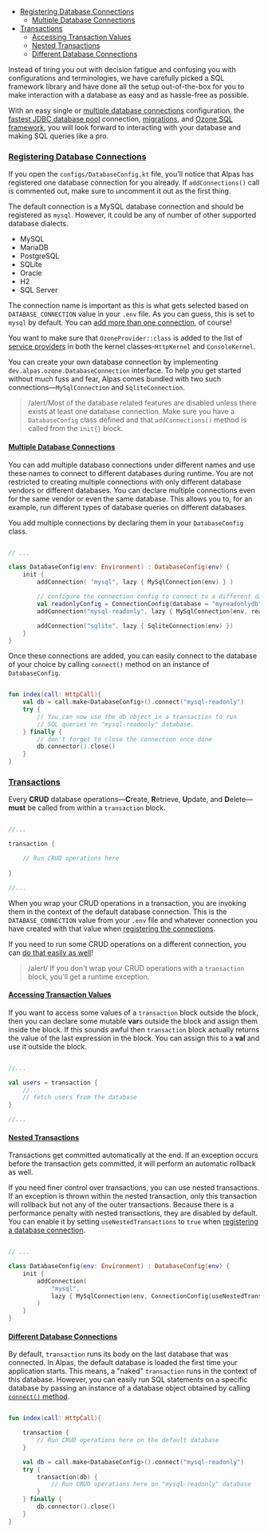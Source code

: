 - [Registering Database Connections](#registering-database-connections)
    - [Multiple Database Connections](#multiple-database-connections)
- [Transactions](#transactions)
    - [Accessing Transaction Values](#accessing-transcation-values)
    - [Nested Transactions](#nested-transaction)
    - [Different Database Connections](#different-database-connections)
    
Instead of tiring you out with decision fatigue and confusing you with configurations and terminologies,
we have carefully picked a SQL framework library and have done all the setup out-of-the-box for you
to make interaction with a database as easy and as hassle-free as possible.

With an easy single or [multiple database connections](#multiple-database-connections) configuration, the
[fastest JDBC database pool](https://github.com/brettwooldridge/HikariCP#jmh-benchmarks-checkered_flag)
connection, [migrations](/docs/migrations), and [Ozone SQL framework](/docs/ozone), you will look
forward to interacting with your database and making SQL queries like a pro.

<a name="registering-database-connections"></a>
### [Registering Database Connections](#registering-database-connections)

If you open the `configs/DatabaseConfig.kt` file, you'll notice that Alpas has registered one database connection
for you already. If `addConnections()` call is commented out, make sure to uncomment it out as the first thing.

The default connection is a MySQL database connection and should be registered as `mysql`.
However, it could be any of number of other supported database dialects.

<div class="sublist">

- MySQL
- MariaDB
- PostgreSQL
- SQLite
- Oracle
- H2
- SQL Server

</div>

The connection name is important as this is what gets selected based on `DATABASE_CONNECTION` value
in your `.env` file. As you can guess, this is set to `mysql` by default. You can
[add more than one connection](#multiple-database-connections), of course!

You want to make sure that `OzoneProvider::class` is added to the list of
[service providers](/docs/service-providers#registering) in both
the kernel classes-`HttpKernel` and `ConsoleKernel`.

You can create your own database connection by implementing `dev.alpas.ozone.DatabaseConnection` interface.
To help you get started without much fuss and fear, Alpas comes bundled with two such
connections—`MySqlConnection` and `SqliteConnection`.

>/alert/<span>Most of the database related features are disabled unless there exists at least
>one database connection. Make sure you have a `DatabaseConfig` class defined and that
>`addConnections()` method is called from the `init{}` block.</span>

<a name="multiple-database-connections"></a>
#### [Multiple Database Connections](#multiple-database-connections)

You can add multiple database connections under different names and use these names to connect to different databases
during runtime. You are not restricted to creating multiple connections with only different database vendors or
different databases. You can declare multiple connections even for the same vendor or even the same database.
This allows you to, for an example, run different types of database queries on different databases.

You add multiple connections by declaring them in your `DatabaseConfig` class.

<span class="line-numbers" data-start="9" data-file="configs/DatabaseConfig.kt">

```kotlin

// ...

class DatabaseConfig(env: Environment) : DatabaseConfig(env) {
    init {
        addConnection( "mysql", lazy { MySqlConnection(env) } )

        // configure the connection config to connect to a different database
        val readonlyConfig = ConnectionConfig(database = "myreadonlydb", host="192.168.1.11")
        addConnection("mysql-readonly", lazy { MySqlConnection(env, readonlyConfig) })

        addConnection("sqlite", lazy { SqliteConnection(env) })
    }
}

```

</span>

Once these connections are added, you can easily connect to the database of your
choice by calling `connect()` method on an instance of `DatabaseConfig`.

<span class="line-numbers" data-start="6">

```kotlin

fun index(call: HttpCall){
    val db = call.make<DatabaseConfig>().connect("mysql-readonly")
    try {
        // You can now use the db object in a transaction to run
        // SQL queries on "mysql-readonly" database.
    } finally {
        // don't forget to close the connection once done
        db.connector().close()
    }
}

```

</span>

<a name="transactions"></a>
### [Transactions](#transactions)

Every **CRUD** database operations—**C**reate, **R**etrieve, **U**pdate, and **D**elete—**must**
be called from within a `transaction` block.

<span class="line-numbers" data-start="5">

```kotlin

//...

transaction {

    // Run CRUD operations here
    
}

//...

``` 

</span>

When you wrap your CRUD operations in a transaction, you are invoking them in the context of the default database
connection. This is the `DATABASE_CONNECTION` value from your `.env` file and whatever connection you have
created with that value when [registering the connections](#registering-database-connections).

If you need to run some CRUD operations on a different connection, you can
[do that easily as well](#different-database-connections)!

>/alert/<span> If you don't wrap your CRUD operations with a `transaction` block, you'll get a runtime exception.</span>

<a name="accessing-transcation-values"></a>
#### [Accessing Transaction Values](#accessing-transcation-values)

If you want to access some values of a `transaction` block outside the block, then you can declare some
mutable **var**s outside the block and assign them inside the block. If this sounds awful then
`transaction` block actually returns the value of the last expression in the block. You
can assign this to a **val** and use it outside the block.

<span class="line-numbers" data-start="5">

```kotlin

//...

val users = transaction {
    //...
    // fetch users from the database
}

//...

``` 

</span>

<a name="nested-transaction"></a>
#### [Nested Transactions](#nested-transaction)

Transactions get committed automatically at the end. If an exception occurs before the
transaction gets committed, it will perform an automatic rollback as well.

If you need finer control over transactions, you can use nested transactions. If an exception is thrown
within the nested transaction, only this transaction will rollback but not any of the outer
transactions. Because there is a performance penalty with nested transactions, they are
disabled by default. You can enable it by setting `useNestedTransactions` to `true`
when [registering a database connection](#registering-database-connections).

<span class="line-numbers" data-start="9" data-file="configs/DatabaseConfig.kt">

```kotlin

// ...

class DatabaseConfig(env: Environment) : DatabaseConfig(env) {
    init {
        addConnection(
            "mysql",
            lazy { MySqlConnection(env, ConnectionConfig(useNestedTransactions = true)) }
        )
    }
}

```

</span>

<a name="different-database-connections"></a>
#### [Different Database Connections](#different-database-connections)

By default, `transaction` runs its body on the last database that was connected. In Alpas, the default database
is loaded the first time your application starts. This means, a "naked" `transaction` runs in the context of
this database. However, you can easily run SQL statements on a specific database by passing an instance
of a database object obtained by calling [`connect()` method](#multiple-database-connections).

```kotlin

fun index(call: HttpCall){

    transaction {
        // Run CRUD operations here on the default database 
    }

    val db = call.make<DatabaseConfig>().connect("mysql-readonly")
    try {
        transaction(db) {
            // Run CRUD operations here on "mysql-readonly" database 
        }
    } finally {
        db.connector().close()
    }
}

```
